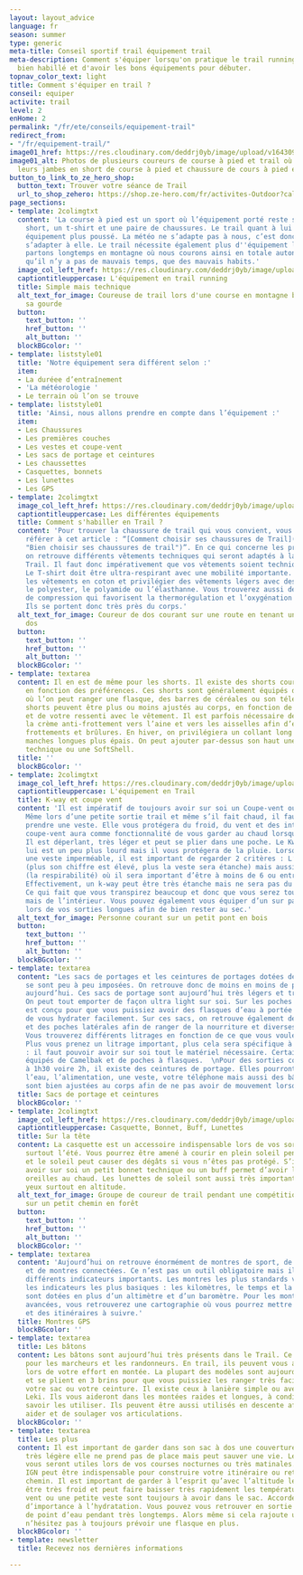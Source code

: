 ```yaml
---
layout: layout_advice
language: fr
season: summer
type: generic
meta-title: Conseil sportif trail équipement trail
meta-description: Comment s'équiper lorsqu'on pratique le trail running afin d'être
  bien habillé et d'avoir les bons équipements pour débuter.
topnav_color_text: light
title: Comment s'équiper en trail ?
conseil: equiper
activite: trail
level: 2
enHome: 2
permalink: "/fr/ete/conseils/equipement-trail"
redirect_from:
- "/fr/equipement-trail/"
image01_href: https://res.cloudinary.com/deddrj0yb/image/upload/v1643097698/website/Conseil%20/rob-wilson-1_bK_F0U43o-unsplash_crftch.jpg
image01_alt: Photos de plusieurs coureurs de course à pied et trail où l'on voit uniquement
  leurs jambes en short de course à pied et chaussure de cours à pied et de trail.
button_to_link_to_ze_hero_shop:
  button_text: Trouver votre séance de Trail
  url_to_shop_zehero: https://shop.ze-hero.com/fr/activites-Outdoor?calessonstype=all&catypegenderlistsummer=all&calessonsactivitytype=Trail&start-date=
page_sections:
- template: 2colimgtxt
  content: 'La course à pied est un sport où l’équipement porté reste simple : un
    short, un t-shirt et une paire de chaussures. Le trail quant à lui nécessite un
    équipement plus poussé. La météo ne s’adapte pas à nous, c’est donc à nous de
    s’adapter à elle. Le trail nécessite également plus d''équipement lorsque nous
    partons longtemps en montagne où nous courons ainsi en totale autonomie. On dit
    qu’il n’y a pas de mauvais temps, que des mauvais habits.'
  image_col_left_href: https://res.cloudinary.com/deddrj0yb/image/upload/v1643040082/website/summer/IMG_20200725_103745_svblrc.jpg
  captiontitleuppercase: L'équipement en trail running
  title: Simple mais technique
  alt_text_for_image: Coureuse de trail lors d'une course en montagne buvant dans
    sa gourde
  button:
    text_button: ''
    href_button: ''
    alt_button: ''
  blockBGcolor: ''
- template: liststyle01
  title: 'Notre équipement sera différent selon :'
  item:
  - La duréee d’entraînement
  - 'La météorologie '
  - Le terrain où l’on se trouve
- template: liststyle01
  title: 'Ainsi, nous allons prendre en compte dans l’équipement :'
  item:
  - Les Chaussures
  - Les premières couches
  - Les vestes et coupe-vent
  - Les sacs de portage et ceintures
  - Les chaussettes
  - Casquettes, bonnets
  - Les lunettes
  - Les GPS
- template: 2colimgtxt
  image_col_left_href: https://res.cloudinary.com/deddrj0yb/image/upload/v1643097698/website/Conseil%20/sage-friedman-TT2J5t1QaMw-unsplash_eldqor.jpg
  captiontitleuppercase: Les différentes équipements
  title: Comment s'habiller en Trail ?
  content: 'Pour trouver la chaussure de trail qui vous convient, vous pouvez vous
    référer à cet article : “[Comment choisir ses chaussures de Trail](https://preprod-zehero-202112.netlify.app/fr/ete/conseils/chaussures-trail
    "Bien choisir ses chaussures de trail")”. En ce qui concerne les premières couches,
    on retrouve différents vêtements techniques qui seront adaptés à la pratique du
    Trail. Il faut donc impérativement que vos vêtements soient techniques et résistants.
    Le T-shirt doit être ultra-respirant avec une mobilité importante. Il faut bannir
    les vêtements en coton et privilégier des vêtements légers avec des matières comme
    le polyester, le polyamide ou l’élasthanne. Vous trouverez aussi des vêtements
    de compression qui favorisent la thermorégulation et l’oxygénation des muscles.
    Ils se portent donc très près du corps.'
  alt_text_for_image: Coureur de dos courant sur une route en tenant une gourde, de
    dos
  button:
    text_button: ''
    href_button: ''
    alt_button: ''
  blockBGcolor: ''
- template: textarea
  content: Il en est de même pour les shorts. Il existe des shorts courts ou longs,
    en fonction des préférences. Ces shorts sont généralement équipés de poches fonctionnelles
    où l’on peut ranger une flasque, des barres de céréales ou son téléphone. Ces
    shorts peuvent être plus ou moins ajustés au corps, en fonction de votre préférence
    et de votre ressenti avec le vêtement. Il est parfois nécessaire de mettre de
    la crème anti-frottement vers l’aine et vers les aisselles afin d’éviter tous
    frottements et brûlures. En hiver, on privilégiera un collant long et des t-shirts
    manches longues plus épais. On peut ajouter par-dessus son haut une petite polaire
    technique ou une SoftShell.
  title: ''
  blockBGcolor: ''
- template: 2colimgtxt
  image_col_left_href: https://res.cloudinary.com/deddrj0yb/image/upload/v1643103133/website/Conseil%20Equiepement/fabio-comparelli-uq2E2V4LhCY-unsplash_lfvt2j.jpg
  captiontitleuppercase: L'équipement en Trail
  title: K-way et coupe vent
  content: 'Il est impératif de toujours avoir sur soi un Coupe-vent ou un K-way.
    Même lors d’une petite sortie trail et même s’il fait chaud, il faut systématiquement
    prendre une veste. Elle vous protégera du froid, du vent et des intempéries. Le
    coupe-vent aura comme fonctionnalité de vous garder au chaud lorsque le vent souffle.
    Il est déperlant, très léger et peut se plier dans une poche. Le Kway quant à
    lui est un peu plus lourd mais il vous protégera de la pluie. Lorsque vous prenez
    une veste imperméable, il est important de regarder 2 critères : L’indice Schmerber
    (plus son chiffre est élevé, plus la veste sera étanche) mais aussi l’indice RET
    (la respirabilité) où il sera important d’être à moins de 6 ou entre 6 et 12 RET.
    Effectivement, un k-way peut être très étanche mais ne sera pas du tout respirant.
    Ce qui fait que vous transpirez beaucoup et donc que vous serez tout de même trempé
    mais de l’intérieur. Vous pouvez également vous équiper d’un sur pantalon imperméable
    lors de vos sorties longues afin de bien rester au sec.'
  alt_text_for_image: Personne courant sur un petit pont en bois
  button:
    text_button: ''
    href_button: ''
    alt_button: ''
  blockBGcolor: ''
- template: textarea
  content: "Les sacs de portages et les ceintures de portages dotées de leurs flasques
    se sont peu à peu imposées. On retrouve donc de moins en moins de portes bidons
    aujourd’hui. Ces sacs de portage sont aujourd’hui très légers et très fonctionnels.
    On peut tout emporter de façon ultra light sur soi. Sur les poches avant, tout
    est conçu pour que vous puissiez avoir des flasques d’eau à portée de main afin
    de vous hydrater facilement. Sur ces sacs, on retrouve également des poches dorsales
    et des poches latérales afin de ranger de la nourriture et diverses affaires.
    Vous trouverez différents litrages en fonction de ce que vous voulez emporter.
    Plus vous prenez un litrage important, plus cela sera spécifique à du Trail long
    : il faut pouvoir avoir sur soi tout le matériel nécessaire. Certains sont aussi
    équipés de Camelbak et de poches à flasques.  \nPour des sorties courtes de 45mn
    à 1h30 voire 2h, il existe des ceintures de portage. Elles pourront transporter
    l’eau, l’alimentation, une veste, votre téléphone mais aussi des bâtons. Elles
    sont bien ajustées au corps afin de ne pas avoir de mouvement lorsque vous courrez."
  title: Sacs de portage et ceintures
  blockBGcolor: ''
- template: 2colimgtxt
  image_col_left_href: https://res.cloudinary.com/deddrj0yb/image/upload/v1638883623/website/summer/Trail-groupe-foret_pdh70t.jpg
  captiontitleuppercase: Casquette, Bonnet, Buff, Lunettes
  title: Sur la tête
  content: La casquette est un accessoire indispensable lors de vos sorties Trail,
    surtout l’été. Vous pourrez être amené à courir en plein soleil pendant des heures
    et le soleil peut causer des dégâts si vous n’êtes pas protégé. S’il fait froid,
    avoir sur soi un petit bonnet technique ou un buff permet d’avoir le cou et les
    oreilles au chaud. Les lunettes de soleil sont aussi très importantes pour vos
    yeux surtout en altitude.
  alt_text_for_image: Groupe de coureur de trail pendant une compétition de trail
    sur un petit chemin en forêt
  button:
    text_button: ''
    href_button: ''
    alt_button: ''
  blockBGcolor: ''
- template: textarea
  content: 'Aujourd’hui on retrouve énormément de montres de sport, de montres GPS
    et de montres connectées. Ce n’est pas un outil obligatoire mais il permet d’avoir
    différents indicateurs importants. Les montres les plus standards vous afficheront
    les indicateurs les plus basiques : les kilomètres, le temps et la vitesse. Certaines
    sont dotées en plus d’un altimètre et d’un baromètre. Pour les montres les plus
    avancées, vous retrouverez une cartographie où vous pourrez mettre des traces
    et des itinéraires à suivre.'
  title: Montres GPS
  blockBGcolor: ''
- template: textarea
  title: Les bâtons
  content: Les bâtons sont aujourd’hui très présents dans le Trail. Ce n’est pas uniquement
    pour les marcheurs et les randonneurs. En trail, ils peuvent vous alléger de 20%
    lors de votre effort en montée. La plupart des modèles sont aujourd’hui très légers
    et se plient en 3 brins pour que vous puissiez les ranger très facilement dans
    votre sac ou votre ceinture. Il existe ceux à lanière simple ou avec le système
    Leki. Ils vous aideront dans les montées raides et longues, à condition de bien
    savoir les utiliser. Ils peuvent être aussi utilisés en descente afin de vous
    aider et de soulager vos articulations.
  blockBGcolor: ''
- template: textarea
  title: Les plus
  content: Il est important de garder dans son sac à dos une couverture de survie,
    très légère elle ne prend pas de place mais peut sauver une vie. Les frontales
    vous seront utiles lors de vos courses nocturnes ou très matinales. Une carte
    IGN peut être indispensable pour construire votre itinéraire ou retrouver votre
    chemin. Il est important de garder à l’esprit qu’avec l’altitude le vent peut
    être très froid et peut faire baisser très rapidement les températures. Un coupe
    vent ou une petite veste sont toujours à avoir dans le sac. Accordez beaucoup
    d’importance à l’hydratation. Vous pouvez vous retrouver en sortie sans trouver
    de point d’eau pendant très longtemps. Alors même si cela rajoute un peu de poids,
    n’hésitez pas à toujours prévoir une flasque en plus.
  blockBGcolor: ''
- template: newsletter
  title: Recevez nos dernières informations

---
```

